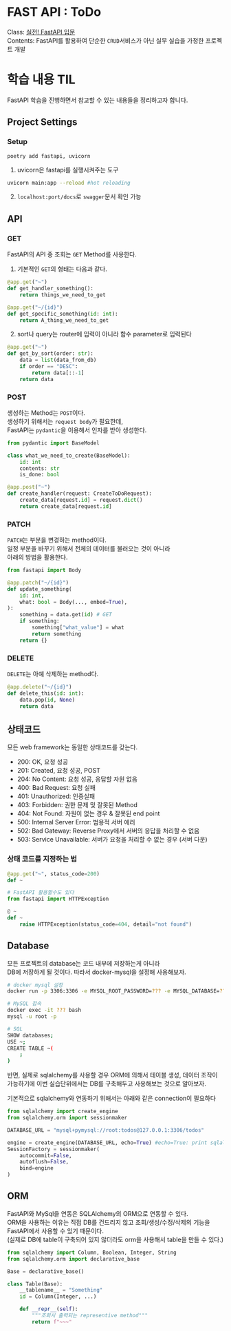 # FAST API : ToDo
Class: [실전! FastAPI 입문](https://www.inflearn.com/course/%EC%8B%A4%EC%A0%84-fastapi-%EC%9E%85%EB%AC%B8/dashboard)  
Contents: FastAPI를 활용하여 단순한 `CRUD`서비스가 아닌 실무 실습을 가정한 프로젝트 개발  

# 학습 내용 TIL

FastAPI 학습을 진행하면서 참고할 수 있는 내용들을 정리하고자 합니다.  

## Project Settings
### Setup
`poetry add fastapi, uvicorn`  
1. uvicorn은 fastapi를 실행시켜주는 도구
```bash
uvicorn main:app --reload #hot reloading
```
2. `localhost:port/docs`로 `swagger`문서 확인 가능  

## API
### GET
FastAPI의 API 중 조회는 `GET` Method를 사용한다.

1. 기본적인 `GET`의 형태는 다음과 같다.

```python
@app.get("~")
def get_handler_something():
    return things_we_need_to_get

@app.get("~/{id}")
def get_specific_something(id: int):
    return A_thing_we_need_to_get
```
2. sort나 query는 router에 입력이 아니라 함수 parameter로 입력된다

```python
@app.get("~")
def get_by_sort(order: str):
    data = list(data_from_db)
    if order == "DESC":
        return data[::-1]
    return data
```

### POST
생성하는 Method는 `POST`이다.  
생성하기 위해서는 `request body`가 필요한데,  
FastAPI는 `pydantic`을 이용해서 인자를 받아 생성한다.

```python
from pydantic import BaseModel

class what_we_need_to_create(BaseModel):
    id: int
    contents: str
    is_done: bool  

@app.post("~")
def create_handler(request: CreateToDoRequest):
    create_data[request.id] = request.dict()
    return create_data[request.id]
```

### PATCH
`PATCH`는 부분을 변경하는 method이다.  
일정 부분을 바꾸기 위해서 전체의 데이터를 불러오는 것이 아니라  
아래의 방법을 활용한다.

```python
from fastapi import Body

@app.patch("~/{id}")
def update_something(
    id: int,
    what: bool = Body(..., embed=True),
):
    something = data.get(id) # GET
    if something:
        something["what_value"] = what
        return something
    return {}
```

### DELETE
`DELETE`는 아예 삭제하는 method다.  
```python
@app.delete("~/{id}") 
def delete_this(id: int):
    data.pop(id, None)
    return data
```

## 상태코드

모든 web framework는 동일한 상태코드를 갖는다.  
- 200: OK, 요청 성공
- 201: Created, 요청 성공, POST
- 204: No Content: 요청 성공, 응답할 자원 없음
- 400: Bad Request: 요청 실패
- 401: Unauthorized: 인증실패
- 403: Forbidden: 권한 문제 및 잘못된 Method
- 404: Not Found: 자원이 없는 경우 & 잘못된 end point
- 500: Internal Server Error: 범용적 서버 에러
- 502: Bad Gateway: Reverse Proxy에서 서버의 응답을 처리할 수 없음
- 503: Service Unavailable: 서버가 요청을 처리할 수 없는 경우 (서버 다운)

### 상태 코드를 지정하는 법
```python
@app.get("~", status_code=200)
def ~

# FastAPI 활용할수도 있다
from fastapi import HTTPException

@ ~
def ~
    raise HTTPException(status_code=404, detail="not found")
```

## Database
모든 프로젝트의 database는 코드 내부에 저장하는게 아니라  
DB에 저장하게 될 것이다. 따라서 docker-mysql을 설정해 사용해보자.  

```bash
# docker mysql 설정
docker run -p 3306:3306 -e MYSQL_ROOT_PASSWORD=??? -e MYSQL_DATABASE=??? -d -v ???:/db --name ??? mysql:8.0

# MySQL 접속
docker exec -it ??? bash
mysql -u root -p 

# SQL
SHOW databases;
USE ~;
CREATE TABLE ~(
    ;
)
```

반면, 실제로 sqlalchemy를 사용할 경우 ORM에 의해서 테이블 생성, 데이터 조작이 가능하기에 이번 실습단위에서는 DB를 구축해두고 사용해보는 것으로 알아보자.  

기본적으로 sqlalchemy와 연동하기 위해서는 아래와 같은 connection이 필요하다

```python
from sqlalchemy import create_engine
from sqlalchemy.orm import sessionmaker

DATABASE_URL = "mysql+pymysql://root:todos@127.0.0.1:3306/todos"

engine = create_engine(DATABASE_URL, echo=True) #echo=True: print sqlalchemy query
SessionFactory = sessionmaker(
    autocommit=False,
    autoflush=False,
    bind=engine
)
```

## ORM
FastAPI와 MySql을 연동은 SQLAlchemy의 ORM으로 연동할 수 있다.  
ORM을 사용하는 이유는 직접 DB를 건드리지 않고 조회/생성/수정/삭제의 기능을  
FastAPI에서 사용할 수 있기 때문이다.  
(실제로 DB에 table이 구축되어 있지 않더라도 orm을 사용해서 table을 만들 수 있다.)

```python
from sqlalchemy import Column, Boolean, Integer, String
from sqlalchemy.orm import declarative_base

Base = declarative_base()

class Table(Base):
    __tablename__ = "Something"
    id = Column(Integer, ...)

    def __repr__(self):
        """조회시 출력되는 representive method"""
        return f"~~~"
```

